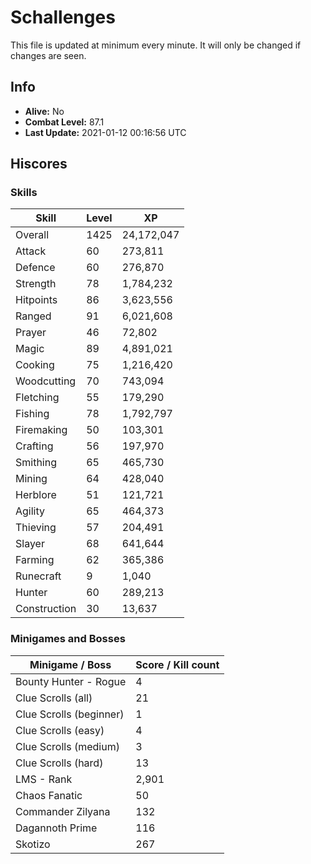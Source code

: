 # Schallenges

This file is updated at minimum every minute. It will only be changed if changes are seen.

## Info

 - **Alive:** No
 - **Combat Level:** 87.1
 - **Last Update:** 2021-01-12 00:16:56 UTC

## Hiscores

### Skills

| Skill | Level | XP |
|--|--|--|
| Overall | 1425 | 24,172,047 |
| Attack | 60 | 273,811 |
| Defence | 60 | 276,870 |
| Strength | 78 | 1,784,232 |
| Hitpoints | 86 | 3,623,556 |
| Ranged | 91 | 6,021,608 |
| Prayer | 46 | 72,802 |
| Magic | 89 | 4,891,021 |
| Cooking | 75 | 1,216,420 |
| Woodcutting | 70 | 743,094 |
| Fletching | 55 | 179,290 |
| Fishing | 78 | 1,792,797 |
| Firemaking | 50 | 103,301 |
| Crafting | 56 | 197,970 |
| Smithing | 65 | 465,730 |
| Mining | 64 | 428,040 |
| Herblore | 51 | 121,721 |
| Agility | 65 | 464,373 |
| Thieving | 57 | 204,491 |
| Slayer | 68 | 641,644 |
| Farming | 62 | 365,386 |
| Runecraft | 9 | 1,040 |
| Hunter | 60 | 289,213 |
| Construction | 30 | 13,637 |

### Minigames and Bosses

| Minigame / Boss | Score / Kill count |
|--|--|
| Bounty Hunter - Rogue | 4 |
| Clue Scrolls (all) | 21 |
| Clue Scrolls (beginner) | 1 |
| Clue Scrolls (easy) | 4 |
| Clue Scrolls (medium) | 3 |
| Clue Scrolls (hard) | 13 |
| LMS - Rank | 2,901 |
| Chaos Fanatic | 50 |
| Commander Zilyana | 132 |
| Dagannoth Prime | 116 |
| Skotizo | 267 |

